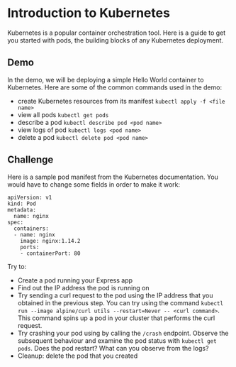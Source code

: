 # Introduction to Kubernetes
Kubernetes is a popular container orchestration tool. Here is a guide to get you started with pods, the building blocks of any Kubernetes deployment.

## Demo
In the demo, we will be deploying a simple Hello World container to Kubernetes. Here are some of the common commands used in the demo:
- create Kubernetes resources from its manifest `kubectl apply -f <file name>`
- view all pods `kubectl get pods`
- describe a pod `kubectl describe pod <pod name>`
- view logs of pod `kubectl logs <pod name>`
- delete a pod `kubectl delete pod <pod name>`

## Challenge
Here is a sample pod manifest from the Kubernetes documentation. You would have to change some fields in order to make it work: 
```
apiVersion: v1
kind: Pod
metadata:
  name: nginx
spec:
  containers:
  - name: nginx
    image: nginx:1.14.2
    ports:
    - containerPort: 80
```

Try to:
- Create a pod running your Express app
- Find out the IP address the pod is running on
- Try sending a curl request to the pod using the IP address that you obtained in the previous step. You can try using the command `kubectl run --image alpine/curl utils --restart=Never -- <curl command>`. This command spins up a pod in your cluster that performs the curl request.
- Try crashing your pod using by calling the `/crash` endpoint. Observe the subsequent behaviour and examine the pod status with `kubectl get pods`. Does the pod restart? What can you observe from the logs?
- Cleanup: delete the pod that you created